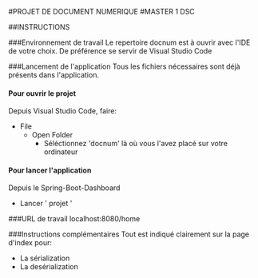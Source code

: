 #PROJET DE DOCUMENT NUMERIQUE
#MASTER 1 DSC

##INSTRUCTIONS

###Environnement de travail
Le repertoire docnum est à ouvrir avec l'IDE de votre choix.
De préférence se servir de Visual Studio Code

###Lancement de l'application
Tous les fichiers nécessaires sont déjà présents dans l'application.

#### Pour ouvrir le projet
Depuis Visual Studio Code, faire:
* File
	* Open Folder
		* Séléctionnez 'docnum' là où vous l'avez placé sur votre ordinateur

#### Pour lancer l'application
Depuis le Spring-Boot-Dashboard
 * Lancer ' projet '

###URL de travail
localhost:8080/home

###Instructions complémentaires
Tout est indiqué clairement sur la page d'index pour:
* La sérialization
* La desérialization